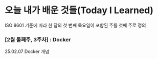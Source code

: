 # 오늘 내가 배운 것들(Today I Learned)
ISO 8601 기준에 따라 한 달의 첫 번째 목요일이 포함된 주를 첫째 주로 정의
### [2월 둘째주, 3주차] : Docker
25.02.07 Docker 개념